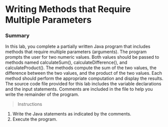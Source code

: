 # Writing Methods that Require Multiple Parameters

### Summary
In this lab, you complete a partially written Java program that includes methods that require multiple parameters (arguments). 
The program prompts the user for two numeric values. 
Both values should be passed to methods named calculateSum(), calculateDifference(), and calculateProduct(). 
The methods compute the sum of the two values, the difference between the two values, 
and the product of the two values. 
Each method should perform the appropriate computation and display the results. 
The source code file provided for this lab includes the variable declarations and the input statements. 
Comments are included in the file to help you write the remainder of the program.

> Instructions
1. Write the Java statements as indicated by the comments.
2. Execute the program.
